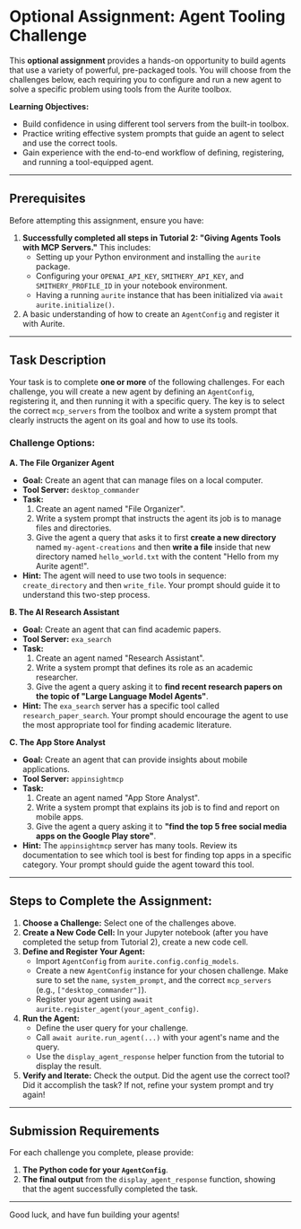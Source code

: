 # Optional Assignment: Agent Tooling Challenge

This **optional assignment** provides a hands-on opportunity to build agents that use a variety of powerful, pre-packaged tools. You will choose from the challenges below, each requiring you to configure and run a new agent to solve a specific problem using tools from the Aurite toolbox.

**Learning Objectives:**
*   Build confidence in using different tool servers from the built-in toolbox.
*   Practice writing effective system prompts that guide an agent to select and use the correct tools.
*   Gain experience with the end-to-end workflow of defining, registering, and running a tool-equipped agent.

---

## Prerequisites

Before attempting this assignment, ensure you have:

1.  **Successfully completed all steps in Tutorial 2: "Giving Agents Tools with MCP Servers."** This includes:
    *   Setting up your Python environment and installing the `aurite` package.
    *   Configuring your `OPENAI_API_KEY`, `SMITHERY_API_KEY`, and `SMITHERY_PROFILE_ID` in your notebook environment.
    *   Having a running `aurite` instance that has been initialized via `await aurite.initialize()`.
2.  A basic understanding of how to create an `AgentConfig` and register it with Aurite.

---

## Task Description

Your task is to complete **one or more** of the following challenges. For each challenge, you will create a new agent by defining an `AgentConfig`, registering it, and then running it with a specific query. The key is to select the correct `mcp_servers` from the toolbox and write a system prompt that clearly instructs the agent on its goal and how to use its tools.

### Challenge Options:

**A. The File Organizer Agent**

*   **Goal:** Create an agent that can manage files on a local computer.
*   **Tool Server:** `desktop_commander`
*   **Task:**
    1.  Create an agent named "File Organizer".
    2.  Write a system prompt that instructs the agent its job is to manage files and directories.
    3.  Give the agent a query that asks it to first **create a new directory** named `my-agent-creations` and then **write a file** inside that new directory named `hello_world.txt` with the content "Hello from my Aurite agent!".
*   **Hint:** The agent will need to use two tools in sequence: `create_directory` and then `write_file`. Your prompt should guide it to understand this two-step process.

**B. The AI Research Assistant**

*   **Goal:** Create an agent that can find academic papers.
*   **Tool Server:** `exa_search`
*   **Task:**
    1.  Create an agent named "Research Assistant".
    2.  Write a system prompt that defines its role as an academic researcher.
    3.  Give the agent a query asking it to **find recent research papers on the topic of "Large Language Model Agents"**.
*   **Hint:** The `exa_search` server has a specific tool called `research_paper_search`. Your prompt should encourage the agent to use the most appropriate tool for finding academic literature.

**C. The App Store Analyst**

*   **Goal:** Create an agent that can provide insights about mobile applications.
*   **Tool Server:** `appinsightmcp`
*   **Task:**
    1.  Create an agent named "App Store Analyst".
    2.  Write a system prompt that explains its job is to find and report on mobile apps.
    3.  Give the agent a query asking it to **"find the top 5 free social media apps on the Google Play store"**.
*   **Hint:** The `appinsightmcp` server has many tools. Review its documentation to see which tool is best for finding top apps in a specific category. Your prompt should guide the agent toward this tool.

---

## Steps to Complete the Assignment:

1.  **Choose a Challenge:** Select one of the challenges above.
2.  **Create a New Code Cell:** In your Jupyter notebook (after you have completed the setup from Tutorial 2), create a new code cell.
3.  **Define and Register Your Agent:**
    *   Import `AgentConfig` from `aurite.config.config_models`.
    *   Create a new `AgentConfig` instance for your chosen challenge. Make sure to set the `name`, `system_prompt`, and the correct `mcp_servers` (e.g., `["desktop_commander"]`).
    *   Register your agent using `await aurite.register_agent(your_agent_config)`.
4.  **Run the Agent:**
    *   Define the user query for your challenge.
    *   Call `await aurite.run_agent(...)` with your agent's name and the query.
    *   Use the `display_agent_response` helper function from the tutorial to display the result.
5.  **Verify and Iterate:** Check the output. Did the agent use the correct tool? Did it accomplish the task? If not, refine your system prompt and try again!

---

## Submission Requirements

For each challenge you complete, please provide:

1.  **The Python code for your `AgentConfig`**.
2.  **The final output** from the `display_agent_response` function, showing that the agent successfully completed the task.

---

Good luck, and have fun building your agents!
